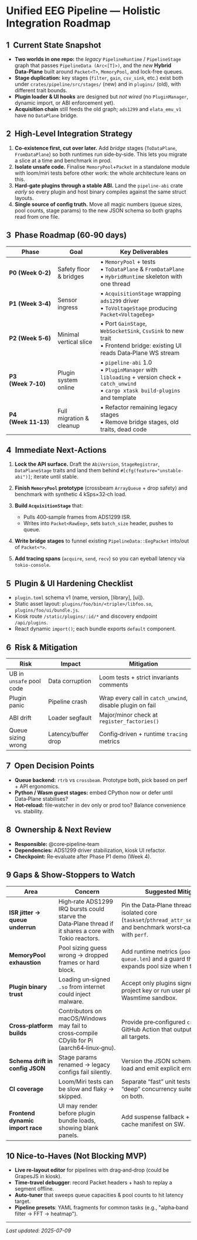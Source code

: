 # Unified EEG Pipeline — Holistic Integration Roadmap

## 1  Current State Snapshot

* **Two worlds in one repo:** the *legacy* `PipelineRuntime` / `PipelineStage` graph that passes `PipelineData (Arc<[T]>)`, and the *new* **Hybrid Data‑Plane** built around `Packet<T>`, `MemoryPool`, and lock‑free queues.
* **Stage duplication:** key stages (`filter`, `gain`, `csv_sink`, etc.) exist both under `crates/pipeline/src/stages/` (new) and in `plugins/` (old), with different trait bounds.
* **Plugin loader & UI hooks** are designed but *not wired* (no `PluginManager`, dynamic import, or ABI enforcement yet).
* **Acquisition chain** still feeds the old graph; `ads1299` and `elata_emu_v1` have no `DataPlane` bridge.

## 2  High‑Level Integration Strategy

1. **Co‑existence first, cut over later.** Add *bridge* stages (`ToDataPlane`, `FromDataPlane`) so both runtimes run side‑by‑side. This lets you migrate a slice at a time and benchmark in prod.
2. **Isolate unsafe code.** Finalise `MemoryPool`+`Packet` in a standalone module with loom/miri tests before other work: the whole architecture leans on this.
3. **Hard‑gate plugins through a stable ABI.** Land the `pipeline‑abi` crate *early* so every plugin and host binary compiles against the same struct layouts.
4. **Single source of config truth.** Move all magic numbers (queue sizes, pool counts, stage params) to the new JSON schema so both graphs read from one file.

## 3  Phase Roadmap (60‑90 days)

| Phase               | Goal                     | Key Deliverables                                                                                                                           |
| ------------------- | ------------------------ | ------------------------------------------------------------------------------------------------------------------------------------------ |
| **P0 (Week 0‑2)**   | Safety floor & bridges   | • `MemoryPool` + tests<br>• `ToDataPlane` & `FromDataPlane`<br>• `HybridRuntime` skeleton with one thread                                  |
| **P1 (Week 3‑4)**   | Sensor ingress           | • `AcquisitionStage` wrapping `ads1299` driver<br>• `ToVoltageStage` producing `Packet<VoltageEeg>`                                        |
| **P2 (Week 5‑6)**   | Minimal vertical slice   | • Port `GainStage`, `WebSocketSink`, `CsvSink` to new trait<br>• Frontend bridge: existing UI reads Data‑Plane WS stream                   |
| **P3 (Week 7‑10)**  | Plugin system online     | • `pipeline‑abi` 1.0<br>• `PluginManager` with `libloading` + version check + `catch_unwind`<br>• `cargo xtask build‑plugins` and template |
| **P4 (Week 11‑13)** | Full migration & cleanup | • Refactor remaining legacy stages<br>• Remove bridge stages, old traits, dead code                                                        |

## 4  Immediate Next‑Actions

1. **Lock the API surface.** Draft the `AbiVersion`, `StageRegistrar`, `DataPlaneStage` traits and land them behind `#[cfg(feature="unstable-abi")]`; iterate until stable.
2. **Finish `MemoryPool` prototype** (crossbeam `ArrayQueue` + drop safety) and benchmark with synthetic 4 kSps×32‑ch load.
3. **Build `AcquisitionStage`** that:

   * Pulls 400‑sample frames from ADS1299 ISR.
   * Writes into `Packet<RawEeg>`, sets `batch_size` header, pushes to queue.
4. **Write bridge stages** to funnel existing `PipelineData::EegPacket` into/out of `Packet<*>`.
5. **Add tracing spans** (`acquire`, `send`, `recv`) so you can eyeball latency via `tokio‑console`.

## 5  Plugin & UI Hardening Checklist

* `plugin.toml` schema v1 (name, version, \[library], \[ui]).
* Static asset layout: `plugins/foo/bin/<triple>/libfoo.so`, `plugins/foo/ui/bundle.js`.
* Kiosk route `/static/plugins/:id/*` and discovery endpoint `/api/plugins`.
* React dynamic `import()`; each bundle exports `default` component.

## 6  Risk & Mitigation

| Risk                     | Impact              | Mitigation                                                |
| ------------------------ | ------------------- | --------------------------------------------------------- |
| UB in `unsafe` pool code | Data corruption     | Loom tests + strict invariants comments                   |
| Plugin panic             | Pipeline crash      | Wrap every call in `catch_unwind`, disable plugin on fail |
| ABI drift                | Loader segfault     | Major/minor check at `register_factories()`               |
| Queue sizing wrong       | Latency/buffer drop | Config‑driven + runtime `tracing` metrics                 |

## 7  Open Decision Points

* **Queue backend:** `rtrb` vs `crossbeam`. Prototype both, pick based on perf + API ergonomics.
* **Python / Wasm guest stages:** embed CPython now or defer until Data‑Plane stabilises?
* **Hot‑reload:** file‑watcher in dev only or prod too? Balance convenience vs. stability.

## 8  Ownership & Next Review

* **Responsible:** @core‑pipeline‑team
* **Dependencies:** ADS1299 driver stabilization, kiosk UI refactor.
* **Checkpoint:** Re‑evaluate after Phase P1 demo (Week 4).

## 9  Gaps & Show‑Stoppers to Watch

| Area                             | Concern                                                                                                  | Suggested Mitigation                                                                                                                  |
| -------------------------------- | -------------------------------------------------------------------------------------------------------- | ------------------------------------------------------------------------------------------------------------------------------------- |
| **ISR jitter → queue underrun**  | High‑rate ADS1299 IRQ bursts could starve the Data‑Plane thread if it shares a core with Tokio reactors. | Pin the Data‑Plane thread to an isolated core (`taskset`/`pthread_attr_setaffinity_np`) and benchmark worst‑case latency with `perf`. |
| **MemoryPool exhaustion**        | Pool sizing guess wrong → dropped frames or hard block.                                                  | Add runtime metrics (`pool.free`, `queue.len`) and a guard that logs + expands pool size when free < 5 %.                             |
| **Plugin binary trust**          | Loading un‑signed `.so` from internet could inject malware.                                              | Accept only plugins signed with a project key or run user plugins in Wasmtime sandbox.                                                |
| **Cross‑platform builds**        | Contributors on macOS/Windows may fail to cross‑compile CDylib for Pi (aarch64‑linux‑gnu).               | Provide pre‑configured `cross.toml` + GitHub Action that outputs artefacts for all targets.                                           |
| **Schema drift in config JSON**  | Stage params renamed → legacy configs fail silently.                                                     | Version the JSON schema; validate on load and emit explicit error list.                                                               |
| **CI coverage**                  | Loom/Miri tests can be slow and flaky → skipped.                                                         | Separate “fast” unit tests vs nightly “deep” concurrency suite; gate merges on both.                                                  |
| **Frontend dynamic import race** | UI may render before plugin bundle loads, showing blank panels.                                          | Add suspense fallback + retry logic; cache manifest on SW.                                                                            |

## 10  Nice‑to‑Haves (Not Blocking MVP)

* **Live re‑layout editor** for pipelines with drag‑and‑drop (could be GrapesJS in kiosk).
* **Time‑travel debugger**: record Packet headers + hash to replay a segment offline.
* **Auto‑tuner** that sweeps queue capacities & pool counts to hit latency target.
* **Pipeline presets**: YAML fragments for common tasks (e.g., "alpha‑band filter → FFT → heatmap").

---

*Last updated: 2025-07-09*
